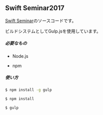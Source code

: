 ## Swift Seminar2017

[Swift Seminar](http://code0-sh.github.io/SwiftSeminar2017/)のソースコードです。

ビルドシステムとしてGulp.jsを使用しています。

##### 必要なもの

- Node.js

- npm

##### 使い方

```bash
$ npm install -g gulp
```

```bash
$ npm install
```

```bash
$ gulp
```
